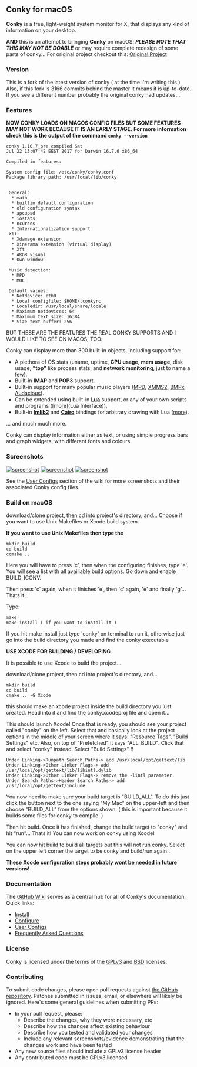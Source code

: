 ## Conky for macOS

**Conky** is a free, light-weight system monitor for X, that displays
any kind of information on your desktop.

**AND** this is an attempt to bringing **Conky** on macOS! ***PLEASE NOTE THAT THIS MAY NOT BE DOABLE*** or may require complete redesign of some parts of conky... For original project checkout this: [Original Project](https://github.com/brndnmtthws/conky)

### Version

This is a fork of the latest version of conky ( at the time I'm writing this )
Also, if this fork is 3166 commits behind the master it means it is up-to-date.  If you see a different number probably the original conky had updates...

### Features

**NOW CONKY LOADS ON MACOS CONFIG FILES BUT SOME FEATURES MAY NOT WORK BECAUSE IT IS AN EARLY STAGE.**
**For more information check this is the output of the command ```conky --version```**

```
conky 1.10.7_pre compiled Sat
Jul 22 13:07:42 EEST 2017 for Darwin 16.7.0 x86_64

Compiled in features:

System config file: /etc/conky/conky.conf
Package library path: /usr/local/lib/conky


 General:
  * math
  * builtin default configuration
  * old configuration syntax
  * apcupsd
  * iostats
  * ncurses
  * Internationalization support
 X11:
  * Xdamage extension
  * Xinerama extension (virtual display)
  * Xft
  * ARGB visual
  * Own window

 Music detection:
  * MPD
  * MOC

 Default values:
  * Netdevice: eth0
  * Local configfile: $HOME/.conkyrc
  * Localedir: /usr/local/share/locale
  * Maximum netdevices: 64
  * Maximum text size: 16384
  * Size text buffer: 256
```

BUT THESE ARE THE FEATURES THE REAL CONKY SUPPORTS AND I WOULD LIKE TO SEE ON MACOS, TOO:

Conky can display more than 300 built-in objects, including support for:

 * A plethora of OS stats (uname, uptime, **CPU usage**, **mem
   usage**, disk usage, **"top"** like process stats, and **network
   monitoring**, just to name a few).
 * Built-in **IMAP** and **POP3** support.
 * Built-in support for many popular music players ([MPD][],
   [XMMS2][], [BMPx][], [Audacious][]).
 * Can be extended using built-in [**Lua**](lua) support, or any of your
   own scripts and programs ([more](Lua Interface)).
 * Built-in [**Imlib2**][Imlib2] and [**Cairo**][cairo] bindings for arbitrary drawing
   with Lua ([more](wiki/Lua-API)).

... and much much more.

Conky can display information either as text, or using simple progress
bars and graph widgets, with different fonts and colours.

### Screenshots

[![screenshot](https://github.com/brndnmtthws/conky/wiki/configs/brenden/screenshot-thumb.png)](https://raw.github.com/wiki/brndnmtthws/conky/configs/brenden/screenshot.png)
[![screenshot](https://github.com/brndnmtthws/conky/wiki/configs/ke49/screenshot-thumb.png)](https://raw.github.com/wiki/brndnmtthws/conky/configs/ke49/screenshot.png)
[![screenshot](https://github.com/brndnmtthws/conky/wiki/configs/jc/screenshot-thumb.png)](https://raw.github.com/wiki/brndnmtthws/conky/configs/jc/screenshot.png)

See the [User Configs](https://github.com/brndnmtthws/conky/wiki/User-Configs) section of the wiki for more
screenshots and their associated Conky config files.

### Build on macOS

download/clone project, then cd into project's directory, 
and... Choose if you want to use Unix Makefiles or Xcode build system.

**If you want to use Unix Makefiles then type the**

```
mkdir build
cd build
ccmake ..
```

Here you will have to press 'c', then when the configuring finishes, type 'e'.
You will see a list with all availiable build options.  Go down and enable BUILD_ICONV.

Then press 'c' again, when it finishes 'e', then 'c' again, 'e' and finally 'g'...
Thats it...

Type:

```
make
make install ( if you want to install it )
```

If you hit make install just type 'conky' on terminal to run it, otherwise just go into the build directory you made and find
the conky executable

**USE XCODE FOR BUILDING / DEVELOPING**

It is possible to use Xcode to build the project...

download/clone project, then cd into project's directory, 
and... 

```
mkdir build
cd build
cmake .. -G Xcode
```

this should make an xcode project inside the build directory you just created.
Head into it and find the conky.xcodeproj file and open it...

This should launch Xcode! Once that is ready, you should see your project called "conky" on the left.
Select that and basically look at the project options in the middle of your screen where it says: "Resource Tags", "Build Settings" etc.  Also, on top of "Prefetched" it says "ALL_BUILD".  Click that and select "conky" instead.  Select "Build Settings" !!

```
Under Linking->Runpath Search Paths-> add /usr/local/opt/gettext/lib
Under Linking->Other Linker Flags-> add /usr/local/opt/gettext/lib/libintl.dylib
Under Linking->Other Linker Flags-> remove the -lintl parameter.
Under Search Paths->Header Search Paths-> add /usr/local/opt/gettext/include
```
You now need to make sure your build target is "BUILD_ALL".  To do this just click the button next to the one saying "My Mac" on the upper-left and then choose "BUILD_ALL" from the options shown. ( this is important because it builds some files for conky to compile. )

Then hit build.  Once it has finished, change the build target to "conky" and hit "run"... Thats it! You can now work on conky using Xcode!

You can now hit build to build all targets but this will not run conky.  Select on the upper left corner the target to be conky and build/run again..

**These Xcode configuration steps probably wont be needed in future versions!**

### Documentation

The [GitHub Wiki](https://github.com/brndnmtthws/conky/wiki) serves as a central hub for all of
Conky's documentation. Quick links:

* [Install](https://github.com/brndnmtthws/conky/wiki/Installation)
* [Configure](https://github.com/brndnmtthws/conky/wiki/Configuration-Settings)
* [User Configs](https://github.com/brndnmtthws/conky/wiki/User-Configs)
* [Frequently Asked Questions](https://github.com/brndnmtthws/conky/wiki/FAQ)

### License

Conky is licensed under the terms of the [GPLv3](LICENSE.GPL) and
[BSD](LICENSE.BSD) licenses.

### Contributing

To submit code changes, please open pull requests against [the GitHub repository](https://github.com/brndnmtthws/conky/edit/master/README.md). Patches submitted in issues, email, or elsewhere will likely be ignored. Here's some general guidelines when submitting PRs:

 * In your pull request, please:
   * Describe the changes, why they were necessary, etc
   * Describe how the changes affect existing behaviour
   * Describe how you tested and validated your changes
   * Include any relevant screenshots/evidence demonstrating that the changes work and have been tested
 * Any new source files should include a GPLv3 license header
 * Any contributed code must be GPLv3 licensed

[MPD]: http://musicpd.org/
[XMMS2]: http://wiki.xmms2.xmms.se/index.php/Main_Page
[BMPx]: http://bmpx.backtrace.info/site/BMPx_Homepage
[Audacious]: http://audacious-media-player.org/
[luawiki]: http://en.wikipedia.org/wiki/Lua_%28programming_language%29
[stable-src]: https://github.com/brndnmtthws/conky/archive/1.9.0.tar.gz
[devel-src]: https://github.com/brndnmtthws/conky/archive/master.tar.gz
[wiki]: https://github.com/brndnmtthws/conky/wiki
[lists]: http://sourceforge.net/mail/?group_id=143975
[ircconky]: irc://irc.freenode.net/conky
[Imlib2]: http://docs.enlightenment.org/api/imlib2/html/
[cairo]: http://www.cairographics.org/
